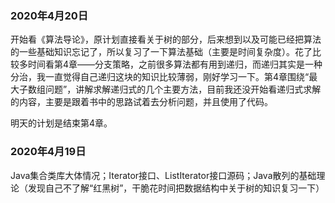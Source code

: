 ### 2020年4月20日

开始看《算法导论》，原计划直接看关于树的部分，后来想到以及可能已经把算法的一些基础知识忘记了，所以复习了一下算法基础（主要是时间复杂度）。花了比较多时间看第4章——分支策略，之前很多算法都有用到递归，而递归其实是一种分治，我一直觉得自己递归这块的知识比较薄弱，刚好学习一下。第4章围绕“最大子数组问题”，讲解求解递归式的几个主要方法，目前我还没开始看递归式求解的内容，主要是跟着书中的思路试着去分析问题，并且使用了代码。

明天的计划是结束第4章。

### 2020年4月19日

Java集合类库大体情况；Iterator接口、ListIterator接口源码；Java散列的基础理论（发现自己不了解“红黑树”，干脆花时间把数据结构中关于树的知识复习一下）
